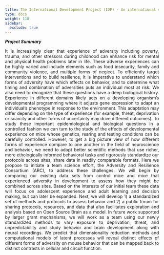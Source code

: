 ```yaml
---
title: The International Development Project (IDP) - An international collaboration for the standardized study of experience-dependent brain and behavioral development
type: docs
weight: 110
sidebar:
  exclude: true
---
```


**_Project Summary_**
<div style="text-align: justify">
It is increasingly clear that experience of adversity including poverty, trauma, and other stressors during childhood can enhance risk for mental and physical health problems later in life. These adverse experiences can be highly varied and include elements such as food insecurity, family and community violence, and multiple forms of neglect. To efficiently target interventions and to build resilience, it is imperative to understand which forms of adversity have which effects on behavior, and to determine what timing and combination of adversities puts an individual most at risk. We also need to recognize that these questions have a deep biological history. Experience in different domains likely acts on a developing organism’s developmental programming where it adjusts gene expression to adapt an individual’s phenotype in response to the environment. This adaptation may differ depending on the type of experience (for example, threat, deprivation or scarcity and other forms of uncertainty may drive different outcomes). To study these important epidemiological and biological questions in a controlled fashion we can turn to the study of the effects of developmental experience on mice whose genetics, rearing and testing conditions can be carefully controlled. However, to get a big picture view of how different forms of experience compare to one another in the field of neuroscience and behavior, we need to adopt better scientific methods that use richer, more ethologically informed behavioral tasks and rigorously standardize our protocols across sites, share data in readily comparable formats. Here we propose to initiate a team science effort, the Adversity and Resilience Consortium (ARC), to address these challenges. We will begin by comparing our existing data sets from control mice and mice that experienced adversity in development to assess how they might be combined across sites. Based on the interests of our initial team these data will focus on adolescent experience and adult learning and decision making, but can later be expanded. Next, we will develop 1) a standardized set of methods and protocols to assess behavior and 2) a public forum for sharing protocols, resources, and data that also facilitates exploration and analysis based on Open Source Brain as a model. In future work supported by larger grant mechanisms, we will work as a team using our newly standardized methods to vary exposure to deprivation, threat, and unpredictability and study behavior and brain development along with neural recordings. We predict that dimensionality reduction methods and computational models of latent processes will reveal distinct effects of different forms of adversity on mouse behavior that can be mapped back to distinct contrasts in cellular and circuit function.
</div>

<!-- #### People

{{< people "team-r34_14" >}}

#### Alumni -->
